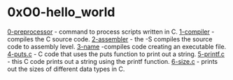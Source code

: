 # 0xO0-hello_world
[0-preprocessor](0-preprocessor) - command to process scripts written in C.
[1-compiler](1-compiler) - compiles the C source code.
[2-assembler](2-assembler) - the -S compiles the source code to assembly level.
[3-name](3-name) -compiles code creating an executable file.
[4-puts.c](4-puts.c) - C code that uses the puts function to print out a string.
[5-printf.c](5-printf.c) - this C code prints out a string using the printf function.
[6-size.c](6-size.c) - prints out the sizes of different data types in C.
